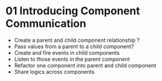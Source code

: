 # 01 Introducing Component Communication

- Create a parent and child component relationship ?
- Pass values from a parent to a child component?
- Create and fire events in child components
- Listen to those events in the parent component
- Refactor one component into parent and child component
- Share logics across components